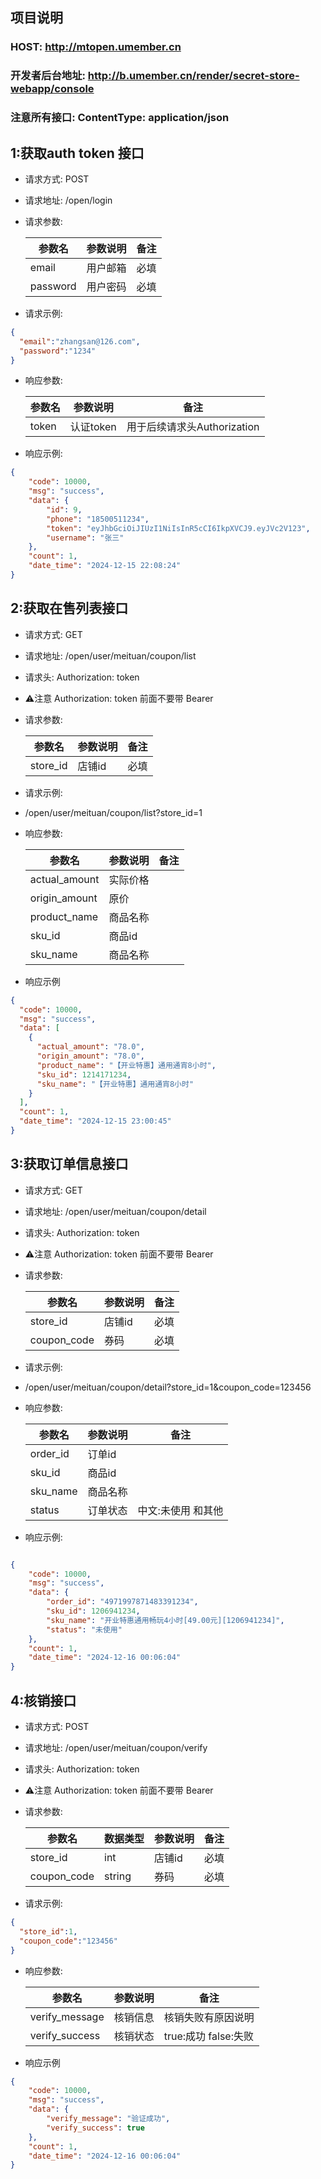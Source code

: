 ## 项目说明
### HOST: http://mtopen.umember.cn
### 开发者后台地址: http://b.umember.cn/render/secret-store-webapp/console
### 注意所有接口: ContentType: application/json 
## 1:获取auth token 接口

- 请求方式: POST
- 请求地址: /open/login

- 请求参数:

  | 参数名      | 参数说明 | 备注 |
  |----------|------|----|
  | email    | 用户邮箱 | 必填 |
  | password | 用户密码 | 必填 |

- 请求示例:
```json
{
  "email":"zhangsan@126.com",
  "password":"1234"
}
```
- 响应参数:

  | 参数名   | 参数说明    | 备注                   |
  |-------|---------|----------------------|
  | token | 认证token | 用于后续请求头Authorization |

- 响应示例:
```json
{
    "code": 10000,
    "msg": "success",
    "data": {
        "id": 9,
        "phone": "18500511234",
        "token": "eyJhbGciOiJIUzI1NiIsInR5cCI6IkpXVCJ9.eyJVc2V123",
        "username": "张三"
    },
    "count": 1,
    "date_time": "2024-12-15 22:08:24"
}
```


## 2:获取在售列表接口

- 请求方式: GET
- 请求地址: /open/user/meituan/coupon/list
- 请求头: Authorization: token
- ⚠️注意 Authorization: token 前面不要带 Bearer
- 请求参数:

  | 参数名      | 参数说明 | 备注 |
  |----------|------|----|
  | store_id | 店铺id | 必填 |

- 请求示例:
- /open/user/meituan/coupon/list?store_id=1

- 响应参数:

  | 参数名           | 参数说明 | 备注 |
  |---------------|------|----|
  | actual_amount | 实际价格 |    |
  | origin_amount | 原价   |    |
  | product_name  | 商品名称 |    |
  | sku_id        | 商品id |    |
  | sku_name      | 商品名称 |    |

- 响应示例
```json
{
  "code": 10000,
  "msg": "success",
  "data": [
    {
      "actual_amount": "78.0",
      "origin_amount": "78.0",
      "product_name": "【开业特惠】通用通宵8小时",
      "sku_id": 1214171234,
      "sku_name": "【开业特惠】通用通宵8小时"
    }
  ],
  "count": 1,
  "date_time": "2024-12-15 23:00:45"
}
```

## 3:获取订单信息接口

- 请求方式: GET
- 请求地址: /open/user/meituan/coupon/detail
- 请求头: Authorization: token
- ⚠️注意 Authorization: token 前面不要带 Bearer
- 请求参数:

  | 参数名         | 参数说明 | 备注 |
  |-------------|------|----|
  | store_id    | 店铺id | 必填 |
  | coupon_code | 券码   | 必填 |

- 请求示例:
- /open/user/meituan/coupon/detail?store_id=1&coupon_code=123456

- 响应参数:

    | 参数名      | 参数说明 | 备注         |
    |----------|------|------------|
    | order_id | 订单id |            |
    | sku_id   | 商品id |            |
    | sku_name | 商品名称 |            |
    | status   | 订单状态 | 中文:未使用 和其他 |

- 响应示例:
```json

{
    "code": 10000,
    "msg": "success",
    "data": {
        "order_id": "4971997871483391234",
        "sku_id": 1206941234,
        "sku_name": "开业特惠通用畅玩4小时[49.00元][1206941234]",
        "status": "未使用"
    },
    "count": 1,
    "date_time": "2024-12-16 00:06:04"
}

```

## 4:核销接口

- 请求方式: POST
- 请求地址: /open/user/meituan/coupon/verify
- 请求头: Authorization: token
- ⚠️注意 Authorization: token 前面不要带 Bearer
- 请求参数:

  | 参数名         | 数据类型   | 参数说明 | 备注 |
  |-------------|--------|------|----|
  | store_id    | int    | 店铺id | 必填 |
  | coupon_code | string | 券码   | 必填 |

- 请求示例:
```json
{
  "store_id":1,
  "coupon_code":"123456"
}
```

- 响应参数:

  | 参数名            | 参数说明 | 备注               |
  |----------------|------|------------------|
  | verify_message | 核销信息 | 核销失败有原因说明        |
  | verify_success | 核销状态 | true:成功 false:失败 |

- 响应示例
```json
{
    "code": 10000,
    "msg": "success",
    "data": {
        "verify_message": "验证成功",
        "verify_success": true
    },
    "count": 1,
    "date_time": "2024-12-16 00:06:04"
}

```
  